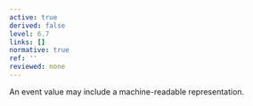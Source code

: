 ```yaml
---
active: true
derived: false
level: 6.7
links: []
normative: true
ref: ''
reviewed: none
---
```


An event value may include a machine-readable representation.

